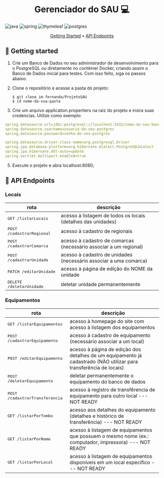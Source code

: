 [JAVA_BADGE]: https://img.shields.io/badge/java-%23ED8B00.svg?style=for-the-badge&logo=openjdk&logoColor=white
[SPRINGBOOT_BADGE]: https://img.shields.io/badge/Spring%20Boot-6DB33F?style=for-the-badge&logo=springboot&logoColor=white
[THYMELEAF_BADGE]: https://img.shields.io/badge/thymeleaf-%236DB33F.svg?style=for-the-badge&logo=thymeleaf&logoColor=white
[POSTGRES_BADGE]: https://img.shields.io/badge/postgresql-4169e1?style=for-the-badge&logo=postgresql&logoColor=white

<h1 align="center" style="font-weight: bold;">Gerenciador do SAU 💻</h1>

![java][JAVA_BADGE]
![spring][SPRINGBOOT_BADGE]
![thymeleaf][THYMELEAF_BADGE]
![postgres][POSTGRES_BADGE]

<p align="center">
  <a href="#started">Getting Started</a> • 
  <a href="#routes">API Endpoints</a> 
</p>

<h2 id="started">🚀 Getting started</h2>

1. Crie um Banco de Dados no seu administrador de desenvolvimento para o PostgreSQL ou diretamente no contêiner Docker, criando assim o Banco de Dados inicial para testes. Com isso feito, siga os passos abaixo.
2. Clone o repositório e acesse a pasta do projeto:

       $ git clone im-fernanda/ProjetoSAU
       $ cd nome-da-sua-pasta

3. Crie um arquivo application.propertiers na raiz do projeto e insira suas credencias. Utilize como exemplo:
  ```yaml
  spring.datasource.url=jdbc:postgresql://localhost:5432/nome-do-seu-banco-de-dados
  spring.datasource.username=usuario-do-seu-postgres
  spring.datasource.password=senha-do-seu-postgres
  
  spring.datasource.driver-class-name=org.postgresql.Driver
  spring.jpa.database-platform=org.hibernate.dialect.PostgreSQLDialect
  spring.jpa.hibernate.ddl-auto=update
  spring.servlet.multipart.enabled=true
  ```
5. Execute o projeto e abra localhost:8080;


<h2 id="routes">📍 API Endpoints</h2>


<h3>Locais</h3>

| rota             | descrição                                       
|----------------------|-----------------------------------------------------
| <kbd> GET /listarLocais</kbd>     | acesso à listagem de todos os locais (detalhes das unidades)
| <kbd> POST /cadastrarRegional</kbd> | acesso à cadastro de regionais
| <kbd> POST /cadastrarComarca</kbd> | acesso à cadastro de comarcas (necessário associar a um regional)
| <kbd> POST /cadastrarUnidade</kbd> | acesso à cadastro de unidades (necessário associar a uma comarca)
| <kbd> PATCH /editarUnidade</kbd> | acesso à página de edição do NOME da unidade
| <kbd> DELETE /deletarUnidade</kbd> | deletar unidade permanentemente
<h3>Equipamentos</h3>

| rota             | descrição                                       
|----------------------|-----------------------------------------------------
| <kbd> GET /listarEquipamentos</kbd>     | acesso à homepage do site com acesso à listagem dos equipamentos
| <kbd> POST /cadastrarEquipamento</kbd> | acesso à cadastro de equipamento (necessário associar a um local)
| <kbd> POST /editarEquipamento</kbd> | acesso à página de edição dos detalhes de um equipamento já cadastrado (NÃO utilizar para transferência de locais)
| <kbd> POST /deletarEquipamento</kbd> | deletar permanentemente o equipamento do banco de dados
| <kbd> POST /cadastrarTransferencia</kbd> | acesso à registro de transfêrencia de equipamento para outro local  --- NOT READY
| <kbd> GET /listarPorTombo</kbd> | acesso aos detalhes do equipamento (detalhes e histórico de transferência) --- NOT READY
| <kbd> GET /listarPorNome</kbd> | acesso à listagem de equipamentos que possuem o mesmo nome (ex.: computador, impressora) --- NOT READY
| <kbd> GET /listarPorLocal</kbd> | acesso à listagem de equipamentos disponíveis em um local especifico --- NOT READY


